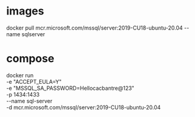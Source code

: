 # images
docker pull mcr.microsoft.com/mssql/server:2019-CU18-ubuntu-20.04 --name sqlserver

# compose
docker run \
-e "ACCEPT_EULA=Y" \
-e "MSSQL_SA_PASSWORD=Hellocacbantre@123" \
-p 1434:1433 \
--name sql-server \
-d mcr.microsoft.com/mssql/server:2019-CU18-ubuntu-20.04